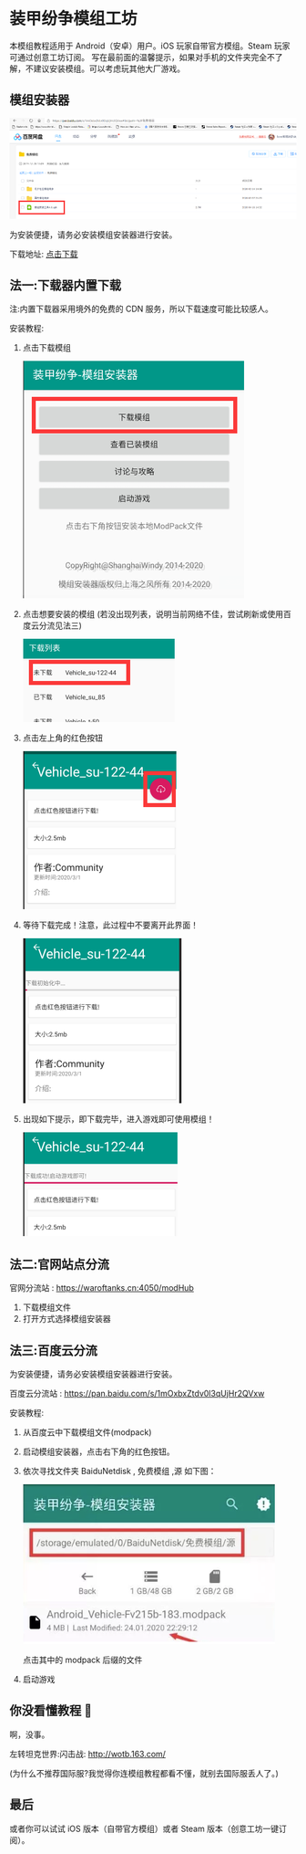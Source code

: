 # 装甲纷争模组工坊

本模组教程适用于 Android（安卓）用户。iOS 玩家自带官方模组。Steam 玩家可通过创意工坊订阅。
写在最前面的温馨提示，如果对手机的文件夹完全不了解，不建议安装模组。可以考虑玩其他大厂游戏。

## 模组安装器

![Installer](Assets/Installer.png)

为安装便捷，请务必安装模组安装器进行安装。

下载地址: [点击下载](https://hub.waroftanks.cn/docs/app-release.apk)

## 法一:下载器内置下载

注:内置下载器采用境外的免费的 CDN 服务，所以下载速度可能比较感人。

安装教程:

1. 点击下载模组

   ![01](Assets/Download-01.png)

2. 点击想要安装的模组 (若没出现列表，说明当前网络不佳，尝试刷新或使用百度云分流见法三)

   ![02](Assets/Download-02.png)

3. 点击左上角的红色按钮

   ![03](Assets/Download-03.png)

4. 等待下载完成！注意，此过程中不要离开此界面！

   ![04](Assets/Download-04.png)

5. 出现如下提示，即下载完毕，进入游戏即可使用模组！

   ![05](Assets/Download-05.png)

## 法二:官网站点分流

官网分流站 : <https://waroftanks.cn:4050/modHub>

1. 下载模组文件
2. 打开方式选择模组安装器

## 法三:百度云分流

为安装便捷，请务必安装模组安装器进行安装。

百度云分流站 : <https://pan.baidu.com/s/1mOxbxZtdv0l3qUjHr2QVxw>

安装教程:

1. 从百度云中下载模组文件(modpack)
2. 启动模组安装器，点击右下角的红色按钮。
3. 依次寻找文件夹 BaiduNetdisk , 免费模组 ,源
   如下图：

   ![Baidudisk](Assets/Baidudisk.png)

   点击其中的 modpack 后缀的文件

4. 启动游戏

## 你没看懂教程 🐎

啊，没事。

左转坦克世界:闪击战: <http://wotb.163.com/>

(为什么不推荐国际服?我觉得你连模组教程都看不懂，就别去国际服丢人了。)

## 最后

或者你可以试试 iOS 版本（自带官方模组）或者 Steam 版本（创意工坊一键订阅）。
